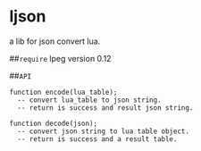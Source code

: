 ljson
=====

a lib for json convert lua.

##`require`
lpeg version 0.12

##`API`
```
function encode(lua_table);   
  -- convert lua_table to json string.
  -- return is success and result json string.

function decode(json);
  -- convert json string to lua table object.
  -- return is success and a result table.
```
